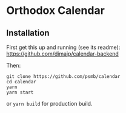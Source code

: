 # Orthodox Calendar

## Installation

First get this up and running (see its readme):
https://github.com/dimaip/calendar-backend

Then:

```
git clone https://github.com/psmb/calendar
cd calendar
yarn
yarn start
```

or `yarn build` for production build.
